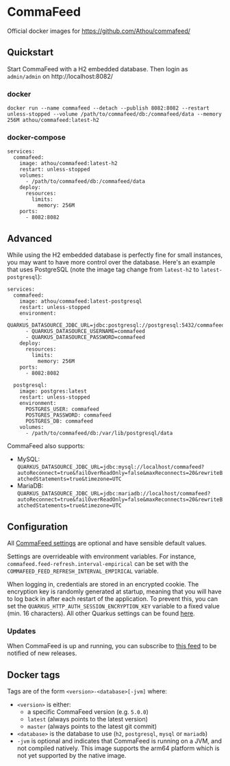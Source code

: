 # CommaFeed

Official docker images for https://github.com/Athou/commafeed/

## Quickstart

Start CommaFeed with a H2 embedded database. Then login as `admin/admin` on http://localhost:8082/

### docker

`docker run --name commafeed --detach --publish 8082:8082 --restart unless-stopped --volume /path/to/commafeed/db:/commafeed/data --memory 256M athou/commafeed:latest-h2`

### docker-compose

```
services:
  commafeed:
    image: athou/commafeed:latest-h2
    restart: unless-stopped
    volumes:
      - /path/to/commafeed/db:/commafeed/data
    deploy:
      resources:
        limits:
          memory: 256M
    ports:
      - 8082:8082
```

## Advanced

While using the H2 embedded database is perfectly fine for small instances, you may want to have more control over the
database. Here's an example that uses PostgreSQL (note the image tag change from `latest-h2` to `latest-postgresql`):

```
services:
  commafeed:
    image: athou/commafeed:latest-postgresql
    restart: unless-stopped
    environment:
      - QUARKUS_DATASOURCE_JDBC_URL=jdbc:postgresql://postgresql:5432/commafeed
      - QUARKUS_DATASOURCE_USERNAME=commafeed
      - QUARKUS_DATASOURCE_PASSWORD=commafeed
    deploy:
      resources:
        limits:
          memory: 256M
    ports:
      - 8082:8082

  postgresql:
    image: postgres:latest
    restart: unless-stopped
    environment:
      POSTGRES_USER: commafeed
      POSTGRES_PASSWORD: commafeed
      POSTGRES_DB: commafeed
    volumes:
      - /path/to/commafeed/db:/var/lib/postgresql/data
```

CommaFeed also supports:

- MySQL:
  `QUARKUS_DATASOURCE_JDBC_URL=jdbc:mysql://localhost/commafeed?autoReconnect=true&failOverReadOnly=false&maxReconnects=20&rewriteBatchedStatements=true&timezone=UTC`
- MariaDB:
  `QUARKUS_DATASOURCE_JDBC_URL=jdbc:mariadb://localhost/commafeed?autoReconnect=true&failOverReadOnly=false&maxReconnects=20&rewriteBatchedStatements=true&timezone=UTC`

## Configuration

All [CommaFeed settings](https://github.com/Athou/commafeed/blob/master/commafeed-server/doc/commafeed.adoc) are
optional and have sensible default values.

Settings are overrideable with environment variables. For instance, `commafeed.feed-refresh.interval-empirical` can be
set with the `COMMAFEED_FEED_REFRESH_INTERVAL_EMPIRICAL` variable.

When logging in, credentials are stored in an encrypted cookie. The encryption key is randomly generated at startup,
meaning that you will have to log back in after each restart of the application. To prevent this, you can set the
`QUARKUS_HTTP_AUTH_SESSION_ENCRYPTION_KEY` variable to a fixed value (min. 16 characters).
All other Quarkus settings can be found [here](https://quarkus.io/guides/all-config).

### Updates

When CommaFeed is up and running, you can subscribe to [this feed](https://github.com/Athou/commafeed/releases.atom) to be notified of new releases.

## Docker tags

Tags are of the form `<version>-<database>[-jvm]` where:

- `<version>` is either:
    - a specific CommaFeed version (e.g. `5.0.0`)
    - `latest` (always points to the latest version)
    - `master` (always points to the latest git commit)
- `<database>` is the database to use (`h2`, `postgresql`, `mysql` or `mariadb`)
- `-jvm` is optional and indicates that CommaFeed is running on a JVM, and not compiled natively. This image supports
  the arm64 platform which is not yet supported by the native image.